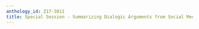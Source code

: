 ```yaml
---
anthology_id: Z17-3011
title: Special Session - Summarizing Dialogic Arguments from Social Media
---
```

